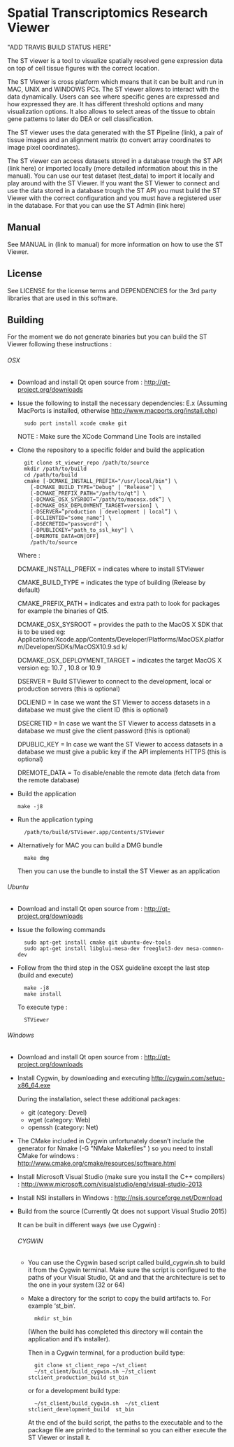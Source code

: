 # Spatial Transcriptomics Research Viewer

"ADD TRAVIS BUILD STATUS HERE"

The ST viewer is a tool to visualize spatially resolved gene
expression data on top of cell tissue figures with the correct
location.

The ST Viewer is cross platform which means that it can
be built and run in MAC, UNIX and WINDOWS PCs. 
The ST viewer allows to interact with the data dynamically.
Users can see where specific genes are expressed and how
expressed they are. It has different threshold options
and many visualization options. It also allows
to select areas of the tissue to obtain gene patterns
to later do DEA or cell classification. 

The ST viewer uses the data generated with the ST Pipeline (link), 
a pair of tissue images and an alignment matrix (to convert
array coordinates to image pixel coordinates). 

The ST viewer can access datasets stored in a database trough the ST API (link here)
or imported locally (more detailed information about this
in the manual).
You can use our test dataset (test_data) to import it locally and 
play around with the ST Viewer.
If you want the ST Viewer to connect and use the data stored
in a database trough the ST API you must build the ST Viewer
with the correct configuration and you must have
a registered user in the database. For that you can
use the ST Admin (link here)

## Manual
See MANUAL in (link to manual) for more information
on how to use the ST Viewer.

## License
See LICENSE for the license terms and DEPENDENCIES for the 3rd party
libraries that are used in this software.

## Building
For the moment we do not generate binaries
but you can build the ST Viewer following these
instructions :

###### OSX
* Download and install Qt open source from : http://qt-project.org/downloads

* Issue the following to install the necessary dependencies:
  E.x (Assuming MacPorts is installed, otherwise http://www.macports.org/install.php)
        
        sudo port install xcode cmake git

    NOTE : Make sure the XCode Command Line Tools are installed
* Clone the repository to a specific folder and build the application

        git clone st_viewer_repo /path/to/source
        mkdir /path/to/build
        cd /path/to/build
        cmake [-DCMAKE_INSTALL_PREFIX="/usr/local/bin"] \
          [-DCMAKE_BUILD_TYPE="Debug" | "Release"] \
          [-DCMAKE_PREFIX_PATH="/path/to/qt"] \
          [-DCMAKE_OSX_SYSROOT=”/path/to/macosx.sdk”] \
          [-DCMAKE_OSX_DEPLOYMENT_TARGET=version] \
          [-DSERVER=”production | development | local”] \
          [-DCLIENTID="some_name"] \
          [-DSECRETID="password"] \
          [-DPUBLICKEY="path_to_ssl_key"] \
          [-DREMOTE_DATA=ON|OFF]
          /path/to/source

    Where : 

    DCMAKE_INSTALL_PREFIX = indicates where to install STViewer

    CMAKE_BUILD_TYPE = indicates the type of building (Release by default)

    CMAKE_PREFIX_PATH = indicates and extra path to look for packages for example the
    binaries of Qt5.

    DCMAKE_OSX_SYSROOT = provides the path to the MacOS X SDK that is to be used
    eg: Applications/Xcode.app/Contents/Developer/Platforms/MacOSX.platform/Developer/SDKs/MacOSX10.9.sd    k/

    DCMAKE_OSX_DEPLOYMENT_TARGET = indicates the target MacOS X version
    eg: 10.7 , 10.8 or 10.9
    
    DSERVER = Build STViewer to connect to the development, local or production servers (this is            optional)

    DCLIENID = In case we want the ST Viewer to access datasets in a database we must
    give the client ID (this is optional)

    DSECRETID = In case we want the ST Viewer to access datasets in a database we must
    give the client password (this is optional) 
    
    DPUBLIC_KEY = In case we want the ST Viewer to access datasets in a database we must
    give a public key if the API implements HTTPS (this is optional) 
    
    DREMOTE_DATA = To disable/enable the remote data (fetch data from the remote database)

*   Build the application

        make -j8 
    
* Run the application typing

        /path/to/build/STViewer.app/Contents/STViewer
        
* Alternatively for MAC you can build a DMG bundle 

        make dmg
        
    Then you can use the bundle to install the ST Viewer as an application

###### Ubuntu
* Download and install Qt open source from : http://qt-project.org/downloads
* Issue the following commands

        sudo apt-get install cmake git ubuntu-dev-tools
        sudo apt-get install libglu1-mesa-dev freeglut3-dev mesa-common-dev

* Follow from the third step in the OSX guideline except the last step (build and execute)

        make -j8
        make install
        
    To execute type :
      
        STViewer

###### Windows
* Download and install Qt open source from : http://qt-project.org/downloads
* Install Cygwin, by downloading and executing http://cygwin.com/setup-x86_64.exe

    During the installation, select these additional packages:

    * git (category: Devel)
    * wget (category: Web)
    * openssh (category: Net)

* The CMake included in Cygwin unfortunately doesn’t include
the generator for Nmake (-G "NMake Makefiles" ) so you need to
install CMake for windows : http://www.cmake.org/cmake/resources/software.html

* Install Microsoft Visual Studio (make sure you install the C++ compilers) : http://www.microsoft.com/visualstudio/eng/visual-studio-2013

* Install NSI installers in Windows : http://nsis.sourceforge.net/Download

* Build from the source (Currently Qt does not support Visual Studio 2015)

    It can be built in different ways (we use Cygwin) :
    ###### CYGWIN
    - You can use the Cygwin based script called build_cygwin.sh to build it from the Cygwin terminal.
    Make sure the script is configured to the paths of your Visual Studio, Qt and and that the architecture 
    is set to the one in your system (32 or 64)

    - Make a directory for the script to copy the build artifacts to. For example ‘st_bin’.

            mkdir st_bin

        (When the build has completed this directory will contain the application and it’s installer).
        
        Then in a Cygwin terminal, for a production build type:
        
            git clone st_client_repo ~/st_client
            ~/st_client/build_cygwin.sh ~/st_client stclient_production_build st_bin

        or for a development build type:

            ~/st_client/build_cygwin.sh  ~/st_client  stclient_development_build  st_bin

        At the end of the build script, the paths to the executable and to the package
        file are printed to the terminal so you can either execute the ST Viewer or install it.
    

